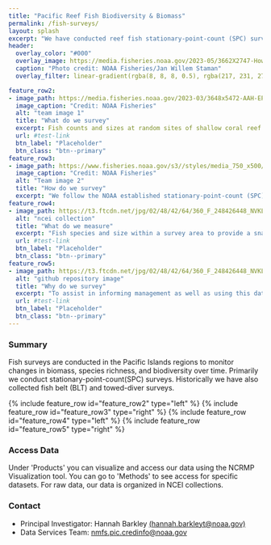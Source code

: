 ```yaml
---
title: "Pacific Reef Fish Biodiversity & Biomass"
permalink: /fish-surveys/
layout: splash
excerpt: "We have conducted reef fish stationary-point-count (SPC) surveys in the Pacific Islands regions since 2013."
header:
  overlay_color: "#000"
  overlay_image: https://media.fisheries.noaa.gov/2023-05/3662X2747-Howland-reefscape-JWS-PIFSC.jpg
  caption: "Photo credit: NOAA Fisheries/Jan Willem Staman"
  overlay_filter: linear-gradient(rgba(8, 8, 8, 0.5), rgba(217, 231, 27, 0.41))

feature_row2:
- image_path: https://media.fisheries.noaa.gov/2023-03/3648x5472-AAH-EPLA1-PIFSC_0.JPG
  image_caption: "Credit: NOAA Fisheries"
  alt: "team image 1"
  title: "What do we survey"
  excerpt: Fish counts and sizes at random sites of shallow coral reef ecosystems of the Pacific Islands regions.  More info on protocols and data access<a href ="https://noaa.hub.arcgis.com/pages/4976333fbf884f26b2fdc9ac51a20576#FishSection" target ="_blank">here</a>/
  url: #test-link
  btn_label: "Placeholder"
  btn_class: "btn--primary"
feature_row3:
- image_path: https://www.fisheries.noaa.gov/s3//styles/media_750_x500/s3/dam-migration/4000x3000-rea-survey-caranx-sexfasciatus-paulaayotte.jpg?itok=2f5s3-X1
  image_caption: "Credit: NOAA Fisheries"
  alt: "Team image 2"
  title: "How do we survey"
  excerpt: "We follow the NOAA established stationary-point-count (SPC) protocol. Occasionally we conduct towed-diver surveys when historically done."
feature_row4:
- image_path: https://t3.ftcdn.net/jpg/02/48/42/64/360_F_248426448_NVKLywWqArG2ADUxDq6QprtIzsF82dMF.jpg
  alt: "ncei collection"
  title: "What do we measure"
  excerpt: "Fish species and size within a survey area to provide a snapshot of the biodiversity and biomass of reef fish in a given moment."
  url: #test-link
  btn_label: "Placeholder"
  btn_class: "btn--primary"
feature_row5:
- image_path: https://t3.ftcdn.net/jpg/02/48/42/64/360_F_248426448_NVKLywWqArG2ADUxDq6QprtIzsF82dMF.jpg
  alt: "github repository image"
  title: "Why do we survey"
  excerpt: "To assist in informing management as well as using this data in synchrony with our other reef surveys to inspect whether there are any patterns with environmental changes."
  url: #test-link
  btn_label: "Placeholder"
  btn_class: "btn--primary"
---
```

### Summary
<p>
Fish surveys are conducted in the Pacific Islands regions to monitor changes in biomass, species richness, and biodiversity over time. Primarily we conduct stationary-point-count(SPC) surveys. Historically we have also collected fish belt (BLT) and towed-diver surveys.</p>


{% include feature_row id="feature_row2" type="left" %}
{% include feature_row id="feature_row3" type="right" %}
{% include feature_row id="feature_row4" type="left" %}
{% include feature_row id="feature_row5" type="right" %}

### Access Data
Under 'Products' you can visualize and access our data using the NCRMP Visualization tool. You can go to 'Methods' to see access for specific datasets. For raw data, our data is organized in NCEI collections.

### Contact
<ul>
<li>Principal Investigator: Hannah Barkley <a href="mailto:hannah.barkleyt@noaa.gov">(hannah.barkleyt@noaa.gov)</a></li>
<li>Data Services Team: <a href="mailto:nmfs.pic.credinfo@noaa.gov">nmfs.pic.credinfo@noaa.gov</a></li>